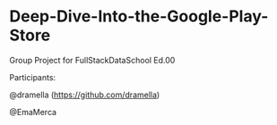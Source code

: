 # Deep-Dive-Into-the-Google-Play-Store
Group Project for FullStackDataSchool Ed.00

Participants:

@dramella (https://github.com/dramella)

@EmaMerca 
